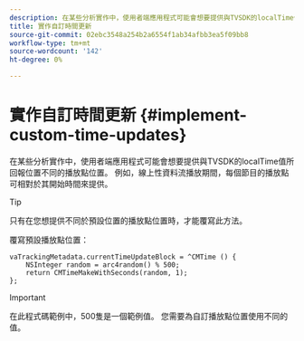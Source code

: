 ```yaml
---
description: 在某些分析實作中，使用者端應用程式可能會想要提供與TVSDK的localTime值所回報位置不同的播放點位置。 例如，線上性資料流播放期間，每個節目的播放點可相對於其開始時間來提供。
title: 實作自訂時間更新
source-git-commit: 02ebc3548a254b2a6554f1ab34afbb3ea5f09bb8
workflow-type: tm+mt
source-wordcount: '142'
ht-degree: 0%

---
```


# 實作自訂時間更新 {#implement-custom-time-updates}

在某些分析實作中，使用者端應用程式可能會想要提供與TVSDK的localTime值所回報位置不同的播放點位置。 例如，線上性資料流播放期間，每個節目的播放點可相對於其開始時間來提供。

>[!TIP]
>
>只有在您想提供不同於預設位置的播放點位置時，才能覆寫此方法。

覆寫預設播放點位置：

```
vaTrackingMetadata.currentTimeUpdateBlock = ^CMTime () { 
    NSInteger random = arc4random() % 500;  
    return CMTimeMakeWithSeconds(random, 1); 
};
```

>[!IMPORTANT]
>
>在此程式碼範例中，500隻是一個範例值。 您需要為自訂播放點位置使用不同的值。
